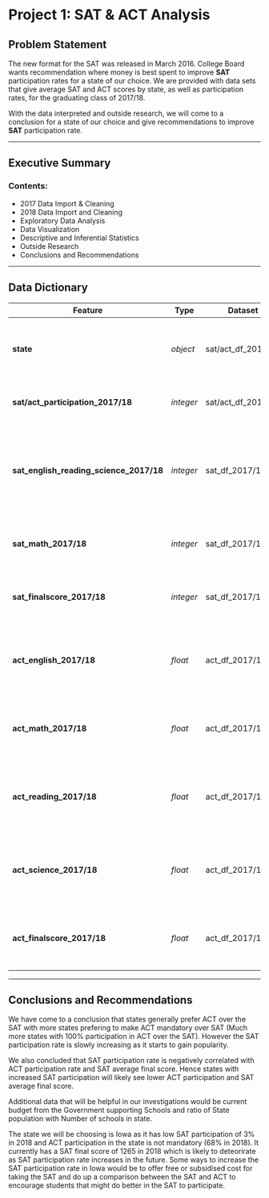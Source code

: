 # Project 1: SAT & ACT Analysis

## Problem Statement

The new format for the SAT was released in March 2016. College Board wants recommendation where money is best spent to improve **SAT** participation rates for a state of our choice. We are provided with data sets that give average SAT and ACT scores by state, as well as participation rates, for the graduating class of 2017/18.

With the data interpreted and outside research, we will come to a conclusion for a state of our choice and give recommendations to improve **SAT** participation rate.  

---

## Executive Summary

### Contents:
- 2017 Data Import & Cleaning
- 2018 Data Import and Cleaning
- Exploratory Data Analysis
- Data Visualization
- Descriptive and Inferential Statistics
- Outside Research
- Conclusions and Recommendations

---

## Data Dictionary

|Feature|Type|Dataset|Description|
|---|---|---|---|
|**state**|*object*|sat/act_df_2017/18|The states that are participating in the respective exams| 
|**sat/act_participation_2017/18**|*integer*|sat/act_df_2017/18|The participation rate of each state (in %)| 
|**sat_english_reading_science_2017/18**|*integer*|sat_df_2017/18|The SAT score for the section under Evidence-Based Reading and Writing (200 - 800)| 
|**sat_math_2017/18**|*integer*|sat_df_2017/18|The SAT score for the section under Math (200 - 800)| 
|**sat_finalscore_2017/18**|*integer*|sat_df_2017/18|The total score of SAT exam (400 - 1600)| 
|**act_english_2017/18**|*float*|act_df_2017/18|The ACT score for the section under English (1.00 - 36.00)|
|**act_math_2017/18**|*float*|act_df_2017/18|The ACT score for the section under Math (1.00 - 36.00)|
|**act_reading_2017/18**|*float*|act_df_2017/18|The ACT score for the section under Reading (1.00 - 36.00)|
|**act_science_2017/18**|*float*|act_df_2017/18|The ACT score for the section under Science (1.00 - 36.00)|
|**act_finalscore_2017/18**|*float*|act_df_2017/18|The total average score of ACT exam (1.00 - 36.00)|

---

## Conclusions and Recommendations

We have come to a conclusion that states generally prefer ACT over the SAT with more states prefering to make ACT mandatory over SAT (Much more states with 100% participation in ACT over the SAT). However the SAT participation rate is slowly increasing as it starts to gain popularity.

We also concluded that SAT participation rate is negatively correlated with ACT participation rate and SAT average final score. Hence states with increased SAT participation will likely see lower ACT participation and SAT average final score.

Additional data that will be helpful in our investigations would be current budget from the Government supporting Schools and ratio of State population with Number of schools in state.

The state we will be choosing is Iowa as it has low SAT participation of 3% in 2018 and ACT participation in the state is not mandatory (68% in 2018). It currently has a SAT final score of 1265 in 2018 which is likely to deteorirate as SAT participation rate increases in the future. Some ways to increase the SAT participation rate in Iowa would be to offer free or subsidised cost for taking the SAT and do up a comparison between the SAT and ACT to encourage students that might do better in the SAT to participate.

